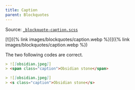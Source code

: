 ```yaml
---
title: Caption
parent: Blockquotes
---
```


Source: [`_blockquote-caption.scss`](https://github.com/ElsaTam/obsidian-fancy-a-story/blob/main/postcss/editor/blockquotes/_blockquote-caption.scss)

[![]({% link images/blockquotes/caption.webp %})]({% link images/blockquotes/caption.webp %})

The two following codes are correct.

```markdown
> ![[obsidian.jpeg]]
> <span class="caption">Obsidian stone</span>
```

```markdown
> ![[obsidian.jpeg]]
> <s class="caption">Obsidian stone</s>
```
